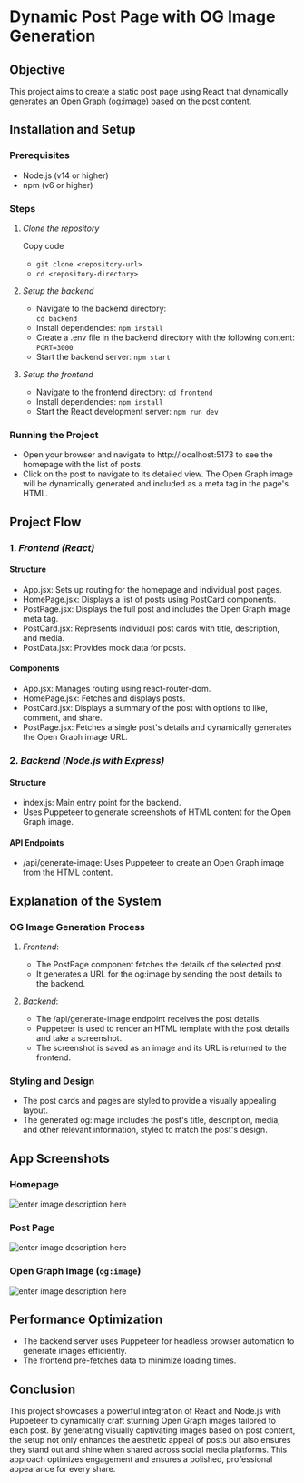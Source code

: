 
# Dynamic Post Page with OG Image Generation

## Objective

This project aims to create a static post page using React that dynamically generates an Open Graph (og:image) based on the post content.

## Installation and Setup

### Prerequisites

-   Node.js (v14 or higher)
-   npm (v6 or higher)

### Steps

1.  *Clone the repository*
    
    Copy code
    - `git clone <repository-url>`
    - `cd <repository-directory>` 
    
2.  *Setup the backend*
    
    -   Navigate to the backend directory:      
        `cd backend` 
    -   Install dependencies:
        `npm install `
    -   Create a .env file in the backend directory with the following content:
        `PORT=3000 `
    -   Start the backend server:
        `npm start `
3.  *Setup the frontend*
    
    -   Navigate to the frontend directory:
        `cd frontend `
    -   Install dependencies:
        `npm install `
    -   Start the React development server:
        `npm run dev `
        

### Running the Project

-   Open your browser and navigate to http://localhost:5173 to see the homepage with the list of posts.
-   Click on the post to navigate to its detailed view. The Open Graph image will be dynamically generated and included as a meta tag in the page's HTML.

## Project Flow

### 1. *Frontend (React)*

#### Structure

-   App.jsx: Sets up routing for the homepage and individual post pages.
-   HomePage.jsx: Displays a list of posts using PostCard components.
-   PostPage.jsx: Displays the full post and includes the Open Graph image meta tag.
-   PostCard.jsx: Represents individual post cards with title, description, and media.
-   PostData.jsx: Provides mock data for posts.

#### Components

-   App.jsx: Manages routing using react-router-dom.
-   HomePage.jsx: Fetches and displays posts.
-   PostCard.jsx: Displays a summary of the post with options to like, comment, and share.
-   PostPage.jsx: Fetches a single post's details and dynamically generates the Open Graph image URL.

### 2. *Backend (Node.js with Express)*

#### Structure

-   index.js: Main entry point for the backend.
-   Uses Puppeteer to generate screenshots of HTML content for the Open Graph image.

#### API Endpoints

-   /api/generate-image: Uses Puppeteer to create an Open Graph image from the HTML content.




## Explanation of the System

### OG Image Generation Process

1.  *Frontend*:
    -   The PostPage component fetches the details of the selected post.
    -   It generates a URL for the og:image by sending the post details to the backend.
2.  *Backend*:
    
    -   The /api/generate-image endpoint receives the post details.
    -   Puppeteer is used to render an HTML template with the post details and take a screenshot.
    -   The screenshot is saved as an image and its URL is returned to the frontend.

### Styling and Design

-   The post cards and pages are styled to provide a visually appealing layout.
-   The generated og:image includes the post's title, description, media, and other relevant information, styled to match the post's design.

## App Screenshots

### Homepage
![enter image description here](https://res.cloudinary.com/dhrbg2jbi/image/upload/fl_preserve_transparency/v1722958287/Screenshot_2024-08-06_205408_ixxzjr.jpg?_s=public-apps)
### Post Page
![enter image description here](https://res.cloudinary.com/dhrbg2jbi/image/upload/fl_preserve_transparency/v1722960126/Screenshot_2024-08-06_213109_kw0rko.jpg?_s=public-apps)
### Open Graph Image (`og:image`)
![enter image description here](https://res.cloudinary.com/dhrbg2jbi/image/upload/fl_preserve_transparency/v1722958457/og-image_gjuyey.jpg?_s=public-apps)
## Performance Optimization

-   The backend server uses Puppeteer for headless browser automation to generate images efficiently.
-   The frontend pre-fetches data to minimize loading times.


## Conclusion

This project showcases a powerful integration of React and Node.js with Puppeteer to dynamically craft stunning Open Graph images tailored to each post. By generating visually captivating images based on post content, the setup not only enhances the aesthetic appeal of posts but also ensures they stand out and shine when shared across social media platforms. This approach optimizes engagement and ensures a polished, professional appearance for every share.
